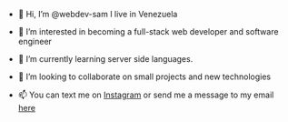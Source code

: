 - 👋 Hi, I’m @webdev-sam I live in Venezuela


- 👀 I’m interested in becoming a full-stack web developer and software engineer
- 🌱 I’m currently learning server side languages.
- 💞️ I’m looking to collaborate on small projects and new technologies
- 📫 You can text me on <a href="https://instagram.com/webdev.sam">Instagram</a> or send me a message to my email <a href="mailto:hersam1612@gmail.com">here</a> 

<!---
webdev-sam/webdev-sam is a ✨ special ✨ repository because its `README.md` (this file) appears on your GitHub profile.
You can click the Preview link to take a look at your changes.
--->
